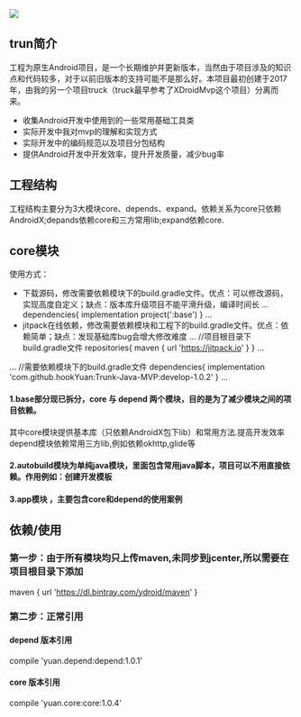 [![](https://jitpack.io/v/hookYuan/trunk.svg)](https://jitpack.io/#hookYuan/trunk)

## trun简介

工程为原生Android项目，是一个长期维护并更新版本，当然由于项目涉及的知识点和代码较多，对于以前旧版本的支持可能不是那么好。本项目最初创建于2017年，由我的另一个项目truck（truck最早参考了XDroidMvp这个项目）分离而来。 

* 收集Android开发中使用到的一些常用基础工具类
* 实际开发中我对mvp的理解和实现方式
* 实际开发中的编码规范以及项目分包结构
* 提供Android开发中开发效率，提升开发质量，减少bug率

## 工程结构

工程结构主要分为3大模块core、depends、expand。依赖关系为core只依赖AndroidX;depands依赖core和三方常用lib;expand依赖core.

## core模块
使用方式： 
  * 下载源码，修改需要依赖模块下的build.gradle文件。优点：可以修改源码，实现高度自定义；缺点：版本库升级项目不能平滑升级，编译时间长
  ...
    dependencies{
      implementation project(':base')
    }
  ...
  * jitpack在线依赖，修改需要依赖模块和工程下的build.gradle文件。优点：依赖简单；缺点：发现基础库bug会增大修改难度
  ...
    //项目根目录下build.gradle文件
    repositories{
       maven { url 'https://jitpack.io' }
    }
  ...
  
  ...
    //需要依赖模块下的build.gradle文件
    dependencies{
       implementation 'com.github.hookYuan:Trunk-Java-MVP:develop-1.0.2'
    }
  ...
  
  


#### 1.base部分现已拆分，core 与 depend 两个模块，目的是为了减少模块之间的项目依赖。
其中core模块提供基本库（只依赖AndroidX包下lib）和常用方法.提高开发效率
depend模块依赖常用三方lib,例如依赖okhttp,glide等
#### 2.autobuild模块为单纯java模块，里面包含常用java脚本，项目可以不用直接依赖。作用例如：创建开发模板
#### 3.app模块 ，主要包含core和depend的使用案例

## 依赖/使用

### 第一步：由于所有模块均只上传maven,未同步到jcenter,所以需要在项目根目录下添加
maven { url 'https://dl.bintray.com/ydroid/maven' }

### 第二步：正常引用

#### depend 版本引用
compile 'yuan.depend:depend:1.0.1'

#### core 版本引用
compile 'yuan.core:core:1.0.4'
